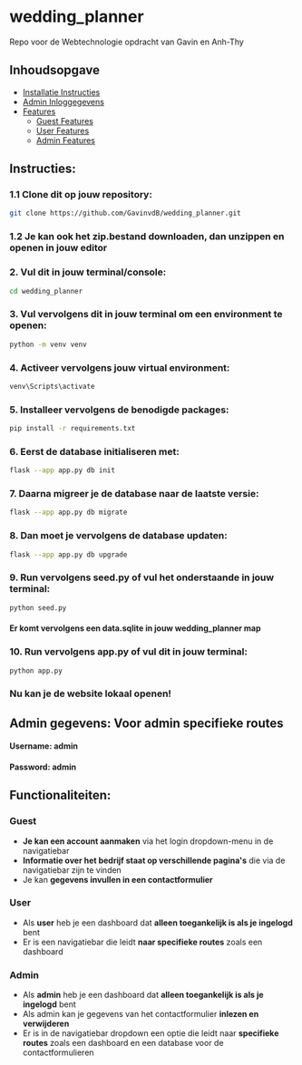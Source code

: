 # wedding_planner
Repo voor de Webtechnologie opdracht van Gavin en Anh-Thy

## Inhoudsopgave
- [Installatie Instructies](#instructies)
- [Admin Inloggegevens](#admin-gegevens-voor-admin-specifieke-routes)
- [Features](#functionaliteiten)
  - [Guest Features](#no-user)
  - [User Features](#user)
  - [Admin Features](#admin)

## Instructies:
### 1.1 Clone dit op jouw repository: 
```bash
git clone https://github.com/GavinvdB/wedding_planner.git
```
### 1.2 Je kan ook het zip.bestand downloaden, dan unzippen en openen in jouw editor

### 2. Vul dit in jouw terminal/console:
```bash
cd wedding_planner
```
### 3. Vul vervolgens dit in jouw terminal om een environment te openen:
```bash
python -m venv venv
```
### 4. Activeer vervolgens jouw virtual environment:
```bash
venv\Scripts\activate
```
### 5. Installeer vervolgens de benodigde packages:
```bash
pip install -r requirements.txt
```
### 6. Eerst de database initialiseren met:
```bash
flask --app app.py db init
```
### 7. Daarna migreer je de database naar de laatste versie:
```bash
flask --app app.py db migrate
```
### 8. Dan moet je vervolgens de database updaten:
```bash
flask --app app.py db upgrade
```
### 9. Run vervolgens seed.py of vul het onderstaande in jouw terminal:
```bash
python seed.py
```
#### Er komt vervolgens een data.sqlite in jouw wedding_planner map 
### 10. Run vervolgens app.py of vul dit in jouw terminal:
```bash
python app.py
```

### Nu kan je de website lokaal openen!

## Admin gegevens: Voor admin specifieke routes
#### Username: admin
#### Password: admin

## Functionaliteiten:
### Guest
- **Je kan een account aanmaken** via het login dropdown-menu in de navigatiebar
- **Informatie over het bedrijf staat op verschillende pagina's** die via de navigatiebar zijn te vinden 
- Je kan **gegevens invullen in een contactformulier**
### User
- Als **user** heb je een dashboard dat **alleen toegankelijk is als je ingelogd** bent
- Er is een navigatiebar die leidt **naar specifieke routes** zoals een dashboard
### Admin
- Als **admin** heb je een dashboard dat **alleen toegankelijk is als je ingelogd** bent
- Als admin kan je gegevens van het contactformulier **inlezen en verwijderen**
- Er is in de navigatiebar dropdown een optie die leidt naar **specifieke routes** zoals een dashboard en een database voor de contactformulieren
